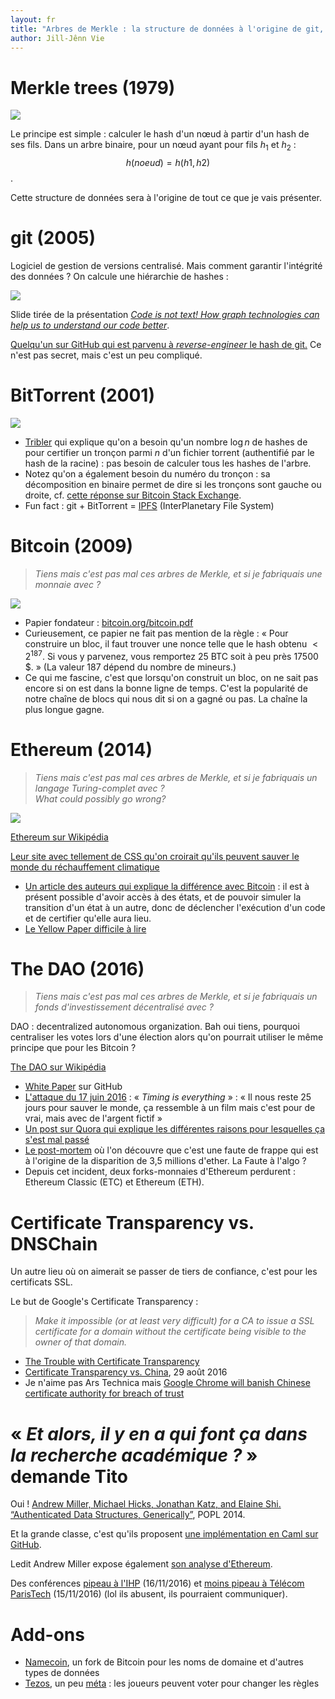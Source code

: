 ```yaml
---
layout: fr
title: "Arbres de Merkle : la structure de données à l'origine de git, BitTorrent, Bitcoin, Ethereum, The DAO et autres blockchains"
author: Jill-Jênn Vie
---
```


# Merkle trees (1979)

![](/fr/images/merkle/merkle.jpg)

Le principe est simple : calculer le hash d'un nœud à partir d'un hash de ses fils. Dans un arbre binaire, pour un nœud ayant pour fils $h_1$ et $h_2$ : $$ h(noeud) = h(h1, h2) $$.

Cette structure de données sera à l'origine de tout ce que je vais présenter.

# git (2005)

Logiciel de gestion de versions centralisé. Mais comment garantir l'intégrité des données ? On calcule une hiérarchie de hashes :

![](/fr/images/merkle/git.jpg)

Slide tirée de la présentation [*Code is not text! How graph technologies can help us to understand our code better*](http://www.slideshare.net/japh44/code-is-not-text-how-graph-technologies-can-help-us-to-understand-our-code-better).

[Quelqu'un sur GitHub qui est parvenu à *reverse-engineer* le hash de git.](https://gist.github.com/masak/2415865) Ce n'est pas secret, mais c'est un peu compliqué.

# BitTorrent (2001)

![](/fr/images/merkle/bitcoin.png)

- [Tribler](https://www.tribler.org/MerkleHashes/) qui explique qu'on a besoin qu'un nombre $\log n$ de hashes de pour certifier un tronçon parmi $n$ d'un fichier torrent (authentifié par le hash de la racine) : pas besoin de calculer tous les hashes de l'arbre.
- Notez qu'on a également besoin du numéro du tronçon : sa décomposition en binaire permet de dire si les tronçons sont gauche ou droite, cf. [cette réponse sur Bitcoin Stack Exchange](http://bitcoin.stackexchange.com/questions/42281/what-is-the-canonical-way-of-creating-merkle-tree-branches#comment48760_42281).
- Fun fact : git + BitTorrent = [IPFS](http://gsoc2016onkar.blogspot.fr/2016/06/ipfs.html) (InterPlanetary File System)

# Bitcoin (2009)

> *Tiens mais c'est pas mal ces arbres de Merkle, et si je fabriquais une monnaie avec ?*

![](/fr/images/merkle/nakamoto.png)

- Papier fondateur : [bitcoin.org/bitcoin.pdf](http://bitcoin.org/bitcoin.pdf)
- Curieusement, ce papier ne fait pas mention de la règle : « Pour construire un bloc, il faut trouver une nonce telle que le hash obtenu $< 2^{187}$. Si vous y parvenez, vous remportez 25 BTC soit à peu près 17500 $. » (La valeur 187 dépend du nombre de mineurs.)
- Ce qui me fascine, c'est que lorsqu'on construit un bloc, on ne sait pas encore si on est dans la bonne ligne de temps. C'est la popularité de notre chaîne de blocs qui nous dit si on a gagné ou pas. La chaîne la plus longue gagne.

# Ethereum (2014)

> *Tiens mais c'est pas mal ces arbres de Merkle, et si je fabriquais un langage Turing-complet avec ?  
What could possibly go wrong?*

![](/fr/images/merkle/ethereum.png)

[Ethereum sur Wikipédia](https://en.wikipedia.org/wiki/Ethereum)

[Leur site avec tellement de CSS qu'on croirait qu'ils peuvent sauver le monde du réchauffement climatique](https://ethereum.org)

- [Un article des auteurs qui explique la différence avec Bitcoin](https://blog.ethereum.org/2015/11/15/merkling-in-ethereum/) : il est à présent possible d'avoir accès à des états, et de pouvoir simuler la transition d'un état à un autre, donc de déclencher l'exécution d'un code et de certifier qu'elle aura lieu.
- [Le Yellow Paper difficile à lire](http://paper.gavwood.com)

# The DAO (2016)

> *Tiens mais c'est pas mal ces arbres de Merkle, et si je fabriquais un fonds d'investissement décentralisé avec ?*

DAO : decentralized autonomous organization. Bah oui tiens, pourquoi centraliser les votes lors d'une élection alors qu'on pourrait utiliser le même principe que pour les Bitcoin ?

[The DAO sur Wikipédia](https://en.wikipedia.org/wiki/The_DAO_(organization))

- [White Paper](https://github.com/ethereum/wiki/wiki/White-Paper) sur GitHub
- [L'attaque du 17 juin 2016](https://blog.slock.it/a-dao-counter-attack-613548408dd7#.846l496no) : « *Timing is everything* » : « Il nous reste 25 jours pour sauver le monde, ça ressemble à un film mais c'est pour de vrai, mais avec de l'argent fictif »
- [Un post sur Quora qui explique les différentes raisons pour lesquelles ça s'est mal passé](https://www.quora.com/What-are-the-details-of-the-DAO-hack-that-happened-in-June-2016)
- [Le post-mortem](http://vessenes.com/deconstructing-thedao-attack-a-brief-code-tour/) où l'on découvre que c'est une faute de frappe qui est à l'origine de la disparition de 3,5 millions d'ether. La Faute à l'algo ?
- Depuis cet incident, deux forks-monnaies d'Ethereum perdurent : Ethereum Classic (ETC) et Ethereum (ETH).

# Certificate Transparency vs. DNSChain

Un autre lieu où on aimerait se passer de tiers de confiance, c'est pour les certificats SSL.

Le but de Google's Certificate Transparency :

> *Make it impossible (or at least very difficult) for a CA to issue a SSL certificate for a domain without the certificate being visible to the owner of that domain.*

- [The Trouble with Certificate Transparency](https://blog.okturtles.com/2014/09/the-trouble-with-certificate-transparency/)
- [Certificate Transparency vs. China](http://thehackernews.com/2016/08/github-ssl-certificate.html), 29 août 2016
- Je n'aime pas Ars Technica mais [Google Chrome will banish Chinese certificate authority for breach of trust](http://arstechnica.com/security/2015/04/google-chrome-will-banish-chinese-certificate-authority-for-breach-of-trust/)

# « *Et alors, il y en a qui font ça dans la recherche académique ?* » demande Tito

Oui ! [Andrew Miller, Michael Hicks, Jonathan Katz, and Elaine Shi. “Authenticated Data Structures, Generically”](https://www.cs.umd.edu/~mwh/papers/gpads.pdf), POPL 2014.

Et la grande classe, c'est qu'ils proposent [une implémentation en Caml sur GitHub](https://github.com/amiller/lambda-auth/blob/master/examples/merkle.ml).

Ledit Andrew Miller expose également [son analyse d'Ethereum](https://github.com/LeastAuthority/ethereum-analyses).

Des conférences [pipeau à l'IHP](http://www.societe-informatique-de-france.fr/les-journees-sif/journees-sif-blockchains/) (16/11/2016) et [moins pipeau à Télécom ParisTech](http://www.societe-informatique-de-france.fr/les-journees-sif/journees-sif-blockchains/) (15/11/2016) (lol ils abusent, ils pourraient communiquer).

# Add-ons

- [Namecoin](https://namecoin.org), un fork de Bitcoin pour les noms de domaine et d'autres types de données
- [Tezos](https://tezos.com), un peu [méta](http://club-meta.fr) : les joueurs peuvent voter pour changer les règles
